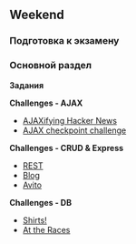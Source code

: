 ## Weekend

### Подготовка к экзамену

### Основной раздел

**Задания**

**Challenges - AJAX**

- [AJAXifying Hacker News](../../../../ajaxifying-hacker-news-challenge)
- [AJAX checkpoint challenge](../../../../ajax-checkpoint-challenge)

**Challenges - CRUD & Express**

- [REST](../../../../rest-controller-karaoke-challenge)
- [Blog](../../../../blog-2-multi-author-challenge)
- [Avito](../../../../avito-clone-challenge)

**Challenges - DB**

- [Shirts!](../../../../sequelize-associations-drill-shirts-challenge)
- [At the Races](../../../../sequelize-associations-drill-races-challenge)


<!--
## Additional Resources

See the [weekend review and resource sections](../week-3/6-weekend.md).
-->